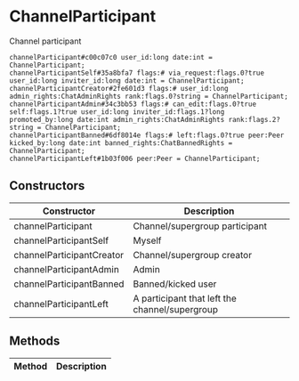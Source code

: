 # ChannelParticipant
Channel participant

```
channelParticipant#c00c07c0 user_id:long date:int = ChannelParticipant;
channelParticipantSelf#35a8bfa7 flags:# via_request:flags.0?true user_id:long inviter_id:long date:int = ChannelParticipant;
channelParticipantCreator#2fe601d3 flags:# user_id:long admin_rights:ChatAdminRights rank:flags.0?string = ChannelParticipant;
channelParticipantAdmin#34c3bb53 flags:# can_edit:flags.0?true self:flags.1?true user_id:long inviter_id:flags.1?long promoted_by:long date:int admin_rights:ChatAdminRights rank:flags.2?string = ChannelParticipant;
channelParticipantBanned#6df8014e flags:# left:flags.0?true peer:Peer kicked_by:long date:int banned_rights:ChatBannedRights = ChannelParticipant;
channelParticipantLeft#1b03f006 peer:Peer = ChannelParticipant;
```

## Constructors
| Constructor | Description |
| ---- | ----------- |
| channelParticipant | Channel/supergroup participant |
| channelParticipantSelf | Myself |
| channelParticipantCreator | Channel/supergroup creator |
| channelParticipantAdmin | Admin |
| channelParticipantBanned | Banned/kicked user |
| channelParticipantLeft | A participant that left the channel/supergroup |


## Methods
| Method | Description |
| ---- | ----------- |


